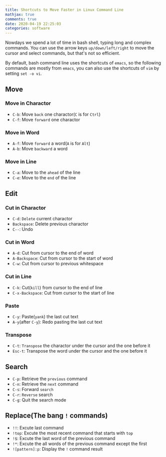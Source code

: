 ```yaml
---
title: Shortcuts to Move Faster in Linux Command Line
mathjax: true
comments: true
date: 2020-04-19 22:25:03
categories: software
---
```


Nowdays we spend a lot of time in bash shell, typing long and complex commands. You can use the arrow keys `up/down/left/right` to move the cursor and select commands, but that's not so efficient.

By default, bash command line uses the shortcuts of `emacs`, so the following commands are mostly from `emacs`, you can also use the shortcuts of `vim` by setting `set -o vi`.

## Move

### Move in Charactor
- `C-b`: Move `back` one charactor(`C` is for `Ctrl`)
- `C-f`: Move `forward` one charactor

### Move in Word
- `A-f`: Move `forward` a word(`A` is for `Alt`)
- `A-b`: Move `backward` a word

### Move in Line
- `C-a`: Move to the `ahead` of the line
- `C-e`: Move to the `end` of the line

## Edit

### Cut in Charactor
- `C-d`: `Delete` current charactor
- `Backspace`: Delete previous charactor
- `C--`: Undo

### Cut in Word
- `A-d`: Cut from cursor to the end of word
- `A-Backspace`: Cut from cursor to the start of word
- `C-w`: Cut from cursor to previous whitespace


### Cut in Line
- `C-k`: Cut(`kill`) from cursor to the end of line
- `C-x-Backspace`: Cut from cursor to the start of line

### Paste
- `C-y`: Paste(`yank`) the last cut text
- `A-y`(after `C-y`): Redo pasting the last cut text

### Transpose
- `C-t`: `Transpose` the charactor under the cursor and the one before it
- `Esc-t`: Transpose the word under the cursor and the one before it

## Search
- `C-p`: Retrieve the `previous` command
- `C-n`: Retrieve the `next` command
- `C-s`: Forward `search`
- `C-r`: `Reverse` search
- `C-g`: Quit the search mode

## Replace(The bang `!` commands)
- `!!`: Excute last command
- `!top`: Excute the most recent command that starts with `top`
- `!$`: Excute the last word of the previous command
- `!*`: Excute the all words of the previous command except the first
- `![pattern]:p`: Display the `!` command result

